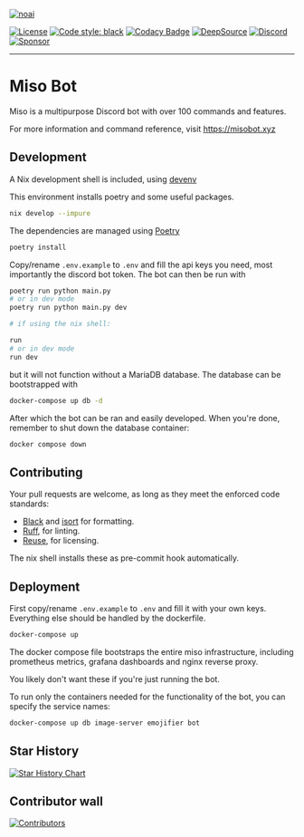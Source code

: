 [![noai](https://notbyai.fyi/img/written-by-human-not-by-ai-white.svg)](https://notbyai.fyi/)

[![License](https://img.shields.io/github/license/joinemm/miso-bot)](https://img.shields.io/github/license/joinemm/miso-bot)
[![Code style: black](https://img.shields.io/badge/code%20style-black-000000.svg)](https://github.com/psf/black)
[![Codacy Badge](https://api.codacy.com/project/badge/Grade/84479f7c0f4c44a6aa2ba435e0215436)](https://app.codacy.com/manual/joinemm/miso-bot?utm_source=github.com&utm_medium=referral&utm_content=joinemm/miso-bot&utm_campaign=Badge_Grade_Dashboard)
[![DeepSource](https://deepsource.io/gh/joinemm/miso-bot.svg/?label=active+issues&show_trend=true&token=0E1BBh1I4k_HkqRvfRy86yMc)](https://deepsource.io/gh/joinemm/miso-bot/?ref=repository-badge)
[![Discord](https://img.shields.io/discord/652904322706833409.svg?label=&logo=discord&logoColor=ffffff&color=7389D8&labelColor=6A7EC2)](https://discord.gg/RzDW3Ne)
[![Sponsor](https://img.shields.io/github/sponsors/joinemm?color=%23db61a2)](https://github.com/sponsors/joinemm)


* * *

# Miso Bot

Miso is a multipurpose Discord bot with over 100 commands and features.

For more information and command reference, visit <https://misobot.xyz>

## Development

A Nix development shell is included, using [devenv](https://github.com/cachix/devenv)

This environment installs poetry and some useful packages.

```sh
nix develop --impure
```

The dependencies are managed using [Poetry](https://python-poetry.org/)

```sh
poetry install
```

Copy/rename `.env.example` to `.env` and fill the api keys you need, most importantly the discord bot token.
The bot can then be run with

```sh
poetry run python main.py
# or in dev mode
poetry run python main.py dev

# if using the nix shell:

run
# or in dev mode
run dev
```

but it will not function without a MariaDB database.
The database can be bootstrapped with

```sh
docker-compose up db -d
```

After which the bot can be ran and easily developed.
When you're done, remember to shut down the database container:

```sh
docker compose down
```

## Contributing

Your pull requests are welcome, as long as they meet the enforced code standards:

- [Black](https://github.com/psf/black) and [isort](https://pycqa.github.io/isort/) for formatting.
- [Ruff](https://github.com/astral-sh/ruff), for linting.
- [Reuse](https://reuse.software/), for licensing.

The nix shell installs these as pre-commit hook automatically.

## Deployment

First copy/rename `.env.example` to `.env` and fill it with your own keys.
Everything else should be handled by the dockerfile.

```sh
docker-compose up
```

The docker compose file bootstraps the entire miso infrastructure,
including prometheus metrics, grafana dashboards and nginx reverse proxy.

You likely don't want these if you're just running the bot.

To run only the containers needed for the functionality of the bot, you can specify the service names:

```sh
docker-compose up db image-server emojifier bot
```

## Star History

[![Star History Chart](https://api.star-history.com/svg?repos=joinemm/miso-bot&type=Date)](https://star-history.com/#joinemm/miso-bot&Date)

## Contributor wall

[![Contributors](https://contrib.rocks/image?repo=joinemm/miso-bot)](https://github.com/joinemm/miso-bot/graphs/contributors)
